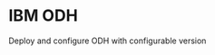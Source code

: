 IBM ODH
===============================================================================
Deploy and configure ODH with configurable version